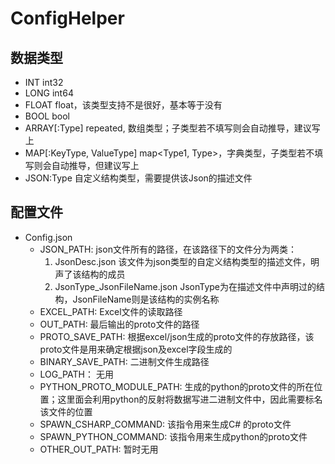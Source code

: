 # ConfigHelper

## 数据类型
* INT                       int32
* LONG                      int64
* FLOAT                     float，该类型支持不是很好，基本等于没有
* BOOL                      bool
* ARRAY[:Type]              repeated, 数组类型；子类型若不填写则会自动推导，建议写上
* MAP[:KeyType, ValueType]  map<Type1, Type>，字典类型，子类型若不填写则会自动推导，但建议写上
* JSON:Type                 自定义结构类型，需要提供该Json的描述文件

## 配置文件
* Config.json
    * JSON_PATH: json文件所有的路径，在该路径下的文件分为两类：
        1. JsonDesc.json 该文件为json类型的自定义结构类型的描述文件，明声了该结构的成员
        2. JsonType_JsonFileName.json JsonType为在描述文件中声明过的结构，JsonFileName则是该结构的实例名称
    * EXCEL_PATH: Excel文件的读取路径
    * OUT_PATH: 最后输出的proto文件的路径
    * PROTO_SAVE_PATH: 根据excel/json生成的proto文件的存放路径，该proto文件是用来确定根据json及excel字段生成的
    * BINARY_SAVE_PATH: 二进制文件生成路径
    * LOG_PATH： 无用
    * PYTHON_PROTO_MODULE_PATH: 生成的python的proto文件的所在位置；这里面会利用python的反射将数据写进二进制文件中，因此需要标名该文件的位置
    * SPAWN_CSHARP_COMMAND: 该指令用来生成C# 的proto文件
    * SPAWN_PYTHON_COMMAND: 该指令用来生成python的proto文件
    * OTHER_OUT_PATH: 暂时无用
